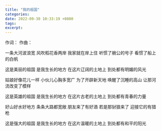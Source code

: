 ```yaml
---
title: "我的祖国"
categories: 
date: 2022-09-30 10:33:19 +0800
tags: 
excerpt: 
---
```


作词：
作曲：

一条大河波浪宽
风吹稻花香两岸
我家就在岸上住
听惯了艄公的号子
看惯了船上的白帆


这是美丽的祖国
是我生长的地方
在这片辽阔的土地上
到处都有明媚的风光


姑娘好像花儿一样
小伙儿心胸多宽广
为了开辟新天地
唤醒了沉睡的高山
让那河流改变了模样


这是英雄的祖国
是我生长的地方
在这片古老的土地上
到处都有青春的力量


好山好水好地方
条条大路都宽敞
朋友来了有好酒
若是那豺狼来了
迎接它的有猎枪


这是强大的祖国
是我生长的地方
在这片温暖的土地上
到处都有和平的阳光










